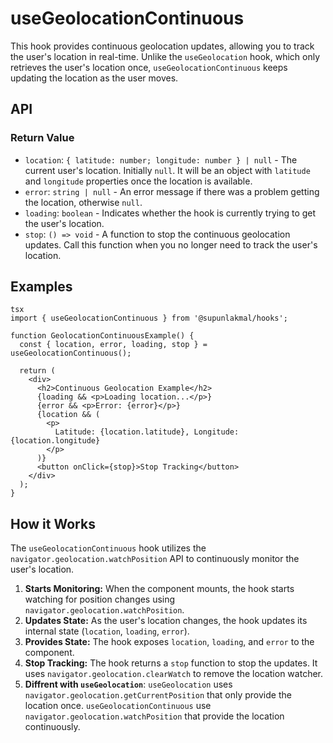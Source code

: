# useGeolocationContinuous

This hook provides continuous geolocation updates, allowing you to track the user's location in real-time. Unlike the `useGeolocation` hook, which only retrieves the user's location once, `useGeolocationContinuous` keeps updating the location as the user moves.

## API

### Return Value

*   `location`: `{ latitude: number; longitude: number } | null` - The current user's location. Initially `null`. It will be an object with `latitude` and `longitude` properties once the location is available.
*   `error`: `string | null` - An error message if there was a problem getting the location, otherwise `null`.
*   `loading`: `boolean` - Indicates whether the hook is currently trying to get the user's location.
*   `stop`: `() => void` - A function to stop the continuous geolocation updates. Call this function when you no longer need to track the user's location.

## Examples
```
tsx
import { useGeolocationContinuous } from '@supunlakmal/hooks';

function GeolocationContinuousExample() {
  const { location, error, loading, stop } = useGeolocationContinuous();

  return (
    <div>
      <h2>Continuous Geolocation Example</h2>
      {loading && <p>Loading location...</p>}
      {error && <p>Error: {error}</p>}
      {location && (
        <p>
          Latitude: {location.latitude}, Longitude: {location.longitude}
        </p>
      )}
      <button onClick={stop}>Stop Tracking</button>
    </div>
  );
}
```
## How it Works

The `useGeolocationContinuous` hook utilizes the `navigator.geolocation.watchPosition` API to continuously monitor the user's location.

1.  **Starts Monitoring:** When the component mounts, the hook starts watching for position changes using `navigator.geolocation.watchPosition`.
2.  **Updates State:** As the user's location changes, the hook updates its internal state (`location`, `loading`, `error`).
3.  **Provides State:** The hook exposes `location`, `loading`, and `error` to the component.
4.  **Stop Tracking:** The hook returns a `stop` function to stop the updates. It uses `navigator.geolocation.clearWatch` to remove the location watcher.
5. **Diffrent with `useGeolocation`**: `useGeolocation` uses `navigator.geolocation.getCurrentPosition` that only provide the location once. `useGeolocationContinuous` use `navigator.geolocation.watchPosition` that provide the location continuously.